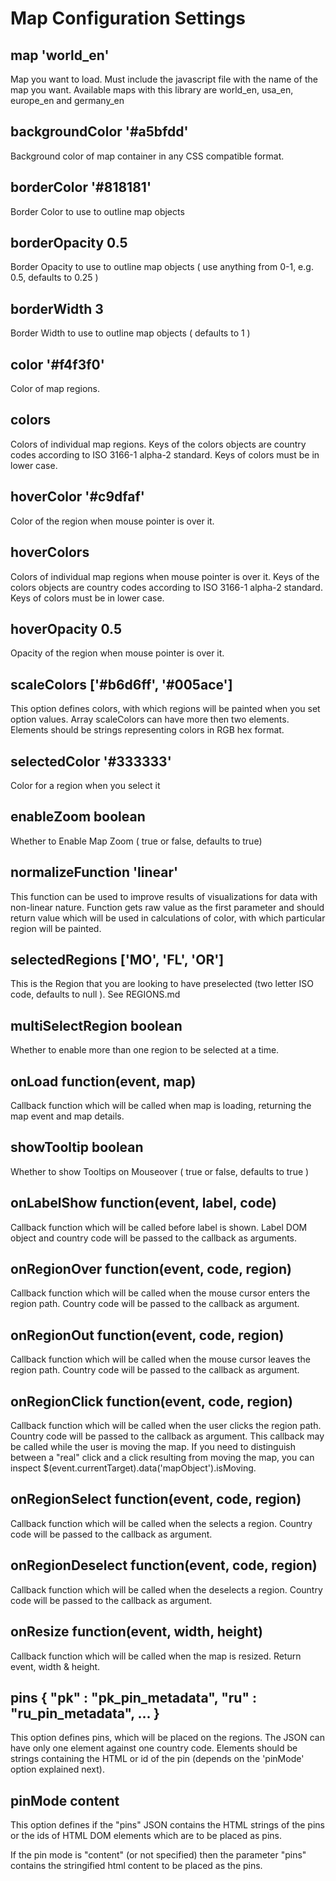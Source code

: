 # Map Configuration Settings

## map 'world_en'
Map you want to load. Must include the javascript file with the name of the map you want. Available maps with this library are world_en, usa_en, europe_en and germany_en

## backgroundColor '#a5bfdd'
Background color of map container in any CSS compatible format.


## borderColor '#818181'
Border Color to use to outline map objects


## borderOpacity 0.5
Border Opacity to use to outline map objects ( use anything from 0-1, e.g. 0.5, defaults to 0.25 )


## borderWidth 3
Border Width to use to outline map objects ( defaults to 1 )


## color '#f4f3f0'
Color of map regions.

## colors
Colors of individual map regions. Keys of the colors objects are country codes according to ISO 3166-1 alpha-2 standard. Keys of colors must be in lower case.

## hoverColor '#c9dfaf'
Color of the region when mouse pointer is over it.

## hoverColors
Colors of individual map regions when mouse pointer is over it. Keys of the colors objects are country codes according to ISO 3166-1 alpha-2 standard. Keys of colors must be in lower case.

## hoverOpacity 0.5
Opacity of the region when mouse pointer is over it.

## scaleColors ['#b6d6ff', '#005ace']
This option defines colors, with which regions will be painted when you set option values. Array scaleColors can have more then two elements. Elements should be strings representing colors in RGB hex format.

## selectedColor '#333333'
Color for a region when you select it

## enableZoom boolean
Whether to Enable Map Zoom ( true or false, defaults to true)

## normalizeFunction 'linear'
This function can be used to improve results of visualizations for data with non-linear nature. Function gets raw value as the first parameter and should return value which will be used in calculations of color, with which particular region will be painted.

## selectedRegions ['MO', 'FL', 'OR']
This is the Region that you are looking to have preselected (two letter ISO code, defaults to null ). See REGIONS.md

## multiSelectRegion boolean
Whether to enable more than one region to be selected at a time.

## onLoad function(event, map)
Callback function which will be called when map is loading, returning the map event and map details.

## showTooltip boolean
Whether to show Tooltips on Mouseover ( true or false, defaults to true )

## onLabelShow function(event, label, code)
Callback function which will be called before label is shown. Label DOM object and country code will be passed to the callback as arguments.

## onRegionOver function(event, code, region)
Callback function which will be called when the mouse cursor enters the region path. Country code will be passed to the callback as argument.

## onRegionOut function(event, code, region)
Callback function which will be called when the mouse cursor leaves the region path. Country code will be passed to the callback as argument.

## onRegionClick function(event, code, region)
Callback function which will be called when the user clicks the region path. Country code will be passed to the callback as argument. This callback may be called while the user is moving the map. If you need to distinguish between a "real" click and a click resulting from moving the map, you can inspect $(event.currentTarget).data('mapObject').isMoving.

## onRegionSelect function(event, code, region)
Callback function which will be called when the selects a region. Country code will be passed to the callback as argument.

## onRegionDeselect function(event, code, region)
Callback function which will be called when the deselects a region. Country code will be passed to the callback as argument.

## onResize function(event, width, height)
Callback function which will be called when the map is resized. Return event, width & height.

## pins { "pk" : "pk_pin_metadata", "ru" : "ru_pin_metadata", ... }
This option defines pins, which will be placed on the regions. The JSON can have only one element against one country code. Elements should be strings containing the HTML or id of the pin (depends on the 'pinMode' option explained next).

## pinMode content
This option defines if the "pins" JSON contains the HTML strings of the pins or the ids of HTML DOM elements which are to be placed as pins.

If the pin mode is "content" (or not specified) then the parameter "pins" contains the stringified html content to be placed as the pins.
